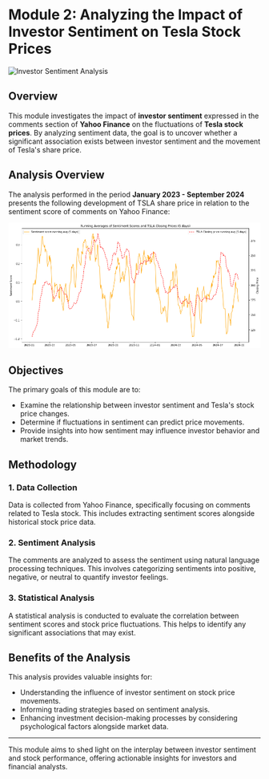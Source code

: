 # Module 2: Analyzing the Impact of Investor Sentiment on Tesla Stock Prices

![Investor Sentiment Analysis](https://github.com/lukaszmacias01/CAS_UniBern_Applied_Data_Science/blob/master/MODULE2/Investor_Sentiment_Analysis.png) <!-- Update this link to the appropriate image if available -->

## Overview

This module investigates the impact of **investor sentiment** expressed in the comments section of **Yahoo Finance** on the fluctuations of **Tesla stock prices**. By analyzing sentiment data, the goal is to uncover whether a significant association exists between investor sentiment and the movement of Tesla's share price.

## Analysis Overview

The analysis performed in the period **January 2023 - September 2024** presents the following development of TSLA share price in relation to the sentiment score of comments on Yahoo Finance:

![Sentiment and Price Line Chart](https://github.com/lukaszmacias01/CAS_UniBern_Applied_Data_Science/blob/master/MODULE2/Visuals/6%20sentiment%20and%20price%20linechart.png)

## Objectives

The primary goals of this module are to:
- Examine the relationship between investor sentiment and Tesla's stock price changes.
- Determine if fluctuations in sentiment can predict price movements.
- Provide insights into how sentiment may influence investor behavior and market trends.

## Methodology

### 1. Data Collection
Data is collected from Yahoo Finance, specifically focusing on comments related to Tesla stock. This includes extracting sentiment scores alongside historical stock price data.

### 2. Sentiment Analysis
The comments are analyzed to assess the sentiment using natural language processing techniques. This involves categorizing sentiments into positive, negative, or neutral to quantify investor feelings.

### 3. Statistical Analysis
A statistical analysis is conducted to evaluate the correlation between sentiment scores and stock price fluctuations. This helps to identify any significant associations that may exist.

## Benefits of the Analysis

This analysis provides valuable insights for:
- Understanding the influence of investor sentiment on stock price movements.
- Informing trading strategies based on sentiment analysis.
- Enhancing investment decision-making processes by considering psychological factors alongside market data.

---

This module aims to shed light on the interplay between investor sentiment and stock performance, offering actionable insights for investors and financial analysts.

